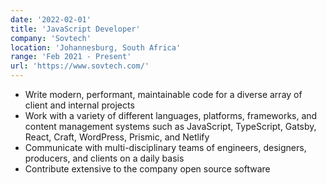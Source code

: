 ```yaml
---
date: '2022-02-01'
title: 'JavaScript Developer'
company: 'Sovtech'
location: 'Johannesburg, South Africa'
range: 'Feb 2021 - Present'
url: 'https://www.sovtech.com/'
---
```


- Write modern, performant, maintainable code for a diverse array of client and internal projects
- Work with a variety of different languages, platforms, frameworks, and content management systems such as JavaScript, TypeScript, Gatsby, React, Craft, WordPress, Prismic, and Netlify
- Communicate with multi-disciplinary teams of engineers, designers, producers, and clients on a daily basis
- Contribute extensive to the company open source software
